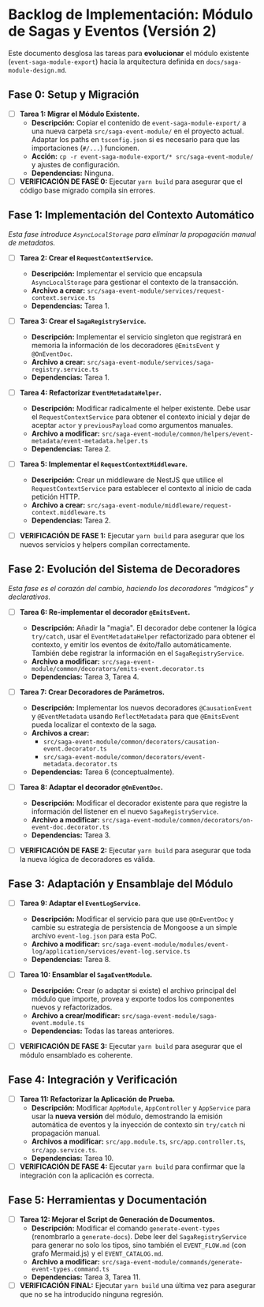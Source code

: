 # Backlog de Implementación: Módulo de Sagas y Eventos (Versión 2)

Este documento desglosa las tareas para **evolucionar** el módulo existente (`event-saga-module-export`) hacia la arquitectura definida en `docs/saga-module-design.md`.

## Fase 0: Setup y Migración

- [ ] **Tarea 1: Migrar el Módulo Existente.**
  - **Descripción:** Copiar el contenido de `event-saga-module-export/` a una nueva carpeta `src/saga-event-module/` en el proyecto actual. Adaptar los paths en `tsconfig.json` si es necesario para que las importaciones (`#/...`) funcionen.
  - **Acción:** `cp -r event-saga-module-export/* src/saga-event-module/` y ajustes de configuración.
  - **Dependencias:** Ninguna.
- [ ] **VERIFICACIÓN DE FASE 0:** Ejecutar `yarn build` para asegurar que el código base migrado compila sin errores.

## Fase 1: Implementación del Contexto Automático

*Esta fase introduce `AsyncLocalStorage` para eliminar la propagación manual de metadatos.*

- [ ] **Tarea 2: Crear el `RequestContextService`.**
  - **Descripción:** Implementar el servicio que encapsula `AsyncLocalStorage` para gestionar el contexto de la transacción.
  - **Archivo a crear:** `src/saga-event-module/services/request-context.service.ts`
  - **Dependencias:** Tarea 1.

- [ ] **Tarea 3: Crear el `SagaRegistryService`.**
  - **Descripción:** Implementar el servicio singleton que registrará en memoria la información de los decoradores `@EmitsEvent` y `@OnEventDoc`.
  - **Archivo a crear:** `src/saga-event-module/services/saga-registry.service.ts`
  - **Dependencias:** Tarea 1.

- [ ] **Tarea 4: Refactorizar `EventMetadataHelper`.**
  - **Descripción:** Modificar radicalmente el helper existente. Debe usar el `RequestContextService` para obtener el contexto inicial y dejar de aceptar `actor` y `previousPayload` como argumentos manuales.
  - **Archivo a modificar:** `src/saga-event-module/common/helpers/event-metadata/event-metadata.helper.ts`
  - **Dependencias:** Tarea 2.

- [ ] **Tarea 5: Implementar el `RequestContextMiddleware`.**
  - **Descripción:** Crear un middleware de NestJS que utilice el `RequestContextService` para establecer el contexto al inicio de cada petición HTTP.
  - **Archivo a crear:** `src/saga-event-module/middleware/request-context.middleware.ts`
  - **Dependencias:** Tarea 2.
- [ ] **VERIFICACIÓN DE FASE 1:** Ejecutar `yarn build` para asegurar que los nuevos servicios y helpers compilan correctamente.

## Fase 2: Evolución del Sistema de Decoradores

*Esta fase es el corazón del cambio, haciendo los decoradores "mágicos" y declarativos.*

- [ ] **Tarea 6: Re-implementar el decorador `@EmitsEvent`.**
  - **Descripción:** Añadir la "magia". El decorador debe contener la lógica `try/catch`, usar el `EventMetadataHelper` refactorizado para obtener el contexto, y emitir los eventos de éxito/fallo automáticamente. También debe registrar la información en el `SagaRegistryService`.
  - **Archivo a modificar:** `src/saga-event-module/common/decorators/emits-event.decorator.ts`
  - **Dependencias:** Tarea 3, Tarea 4.

- [ ] **Tarea 7: Crear Decoradores de Parámetros.**
  - **Descripción:** Implementar los nuevos decoradores `@CausationEvent` y `@EventMetadata` usando `ReflectMetadata` para que `@EmitsEvent` pueda localizar el contexto de la saga.
  - **Archivos a crear:**
    - `src/saga-event-module/common/decorators/causation-event.decorator.ts`
    - `src/saga-event-module/common/decorators/event-metadata.decorator.ts`
  - **Dependencias:** Tarea 6 (conceptualmente).

- [ ] **Tarea 8: Adaptar el decorador `@OnEventDoc`.**
  - **Descripción:** Modificar el decorador existente para que registre la información del listener en el nuevo `SagaRegistryService`.
  - **Archivo a modificar:** `src/saga-event-module/common/decorators/on-event-doc.decorator.ts`
  - **Dependencias:** Tarea 3.
- [ ] **VERIFICACIÓN DE FASE 2:** Ejecutar `yarn build` para asegurar que toda la nueva lógica de decoradores es válida.

## Fase 3: Adaptación y Ensamblaje del Módulo

- [ ] **Tarea 9: Adaptar el `EventLogService`.**
  - **Descripción:** Modificar el servicio para que use `@OnEventDoc` y cambie su estrategia de persistencia de Mongoose a un simple archivo `event-log.json` para esta PoC.
  - **Archivo a modificar:** `src/saga-event-module/modules/event-log/application/services/event-log.service.ts`
  - **Dependencias:** Tarea 8.

- [ ] **Tarea 10: Ensamblar el `SagaEventModule`.**
  - **Descripción:** Crear (o adaptar si existe) el archivo principal del módulo que importe, provea y exporte todos los componentes nuevos y refactorizados.
  - **Archivo a crear/modificar:** `src/saga-event-module/saga-event.module.ts`
  - **Dependencias:** Todas las tareas anteriores.
- [ ] **VERIFICACIÓN DE FASE 3:** Ejecutar `yarn build` para asegurar que el módulo ensamblado es coherente.

## Fase 4: Integración y Verificación

- [ ] **Tarea 11: Refactorizar la Aplicación de Prueba.**
  - **Descripción:** Modificar `AppModule`, `AppController` y `AppService` para usar la **nueva versión** del módulo, demostrando la emisión automática de eventos y la inyección de contexto sin `try/catch` ni propagación manual.
  - **Archivos a modificar:** `src/app.module.ts`, `src/app.controller.ts`, `src/app.service.ts`.
  - **Dependencias:** Tarea 10.
- [ ] **VERIFICACIÓN DE FASE 4:** Ejecutar `yarn build` para confirmar que la integración con la aplicación es correcta.

## Fase 5: Herramientas y Documentación

- [ ] **Tarea 12: Mejorar el Script de Generación de Documentos.**
  - **Descripción:** Modificar el comando `generate-event-types` (renombrarlo a `generate-docs`). Debe leer del `SagaRegistryService` para generar no solo los tipos, sino también el `EVENT_FLOW.md` (con grafo Mermaid.js) y el `EVENT_CATALOG.md`.
  - **Archivo a modificar:** `src/saga-event-module/commands/generate-event-types.command.ts`
  - **Dependencias:** Tarea 3, Tarea 11.
- [ ] **VERIFICACIÓN FINAL:** Ejecutar `yarn build` una última vez para asegurar que no se ha introducido ninguna regresión.
